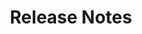 ---
id: "release-notes"
url: "rewriter/release-notes"
title: "Release Notes"
productName: "GroupDocs.Rewriter Cloud"
description: ""
keywords: ""
---